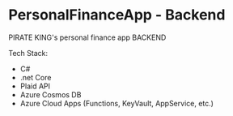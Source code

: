 # PersonalFinanceApp - Backend

PIRATE KING's personal finance app BACKEND

Tech Stack: 
- C#
- .net Core
- Plaid API
- Azure Cosmos DB
- Azure Cloud Apps (Functions, KeyVault, AppService, etc.)
